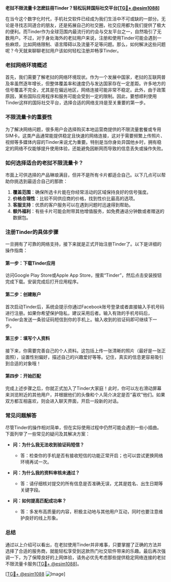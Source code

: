 **老挝不限流量卡怎麽註冊Tinder？轻松玩转国际社交平台[[TG💪+ @esim1088](https://t.me/s/esim1088)]**

在当今这个数字化时代，手机社交软件已经成为我们生活中不可或缺的一部分。无论是寻找志同道合的朋友，还是拓展自己的社交圈，社交应用都为我们提供了极大的便利。而Tinder作为全球范围内最流行的约会与交友平台之一，自然吸引了无数用户。不过，对于身处海外的老挝用户来说，注册和使用Tinder可能会遇到一些麻烦，比如网络限制、语言障碍以及流量不足等问题。那么，如何解决这些问题呢？今天就来聊聊老挝用户该如何轻松注册并畅享Tinder。

### 老挝网络环境概述

首先，我们需要了解老挝的网络环境现状。作为一个发展中国家，老挝的互联网普及率虽然逐年增长，但整体覆盖率和速度仍与发达国家存在一定差距。许多地方的信号覆盖不完全，尤其是在偏远地区，网络连接可能非常不稳定。此外，由于政策原因，某些国际应用程序和服务可能会受到一定的限制。因此，要想顺利使用Tinder这样的国际社交平台，选择合适的网络支持是至关重要的第一步。

### 不限流量卡的重要性

为了解决网络问题，很多用户会选择购买本地运营商提供的不限流量套餐或专用SIM卡。这类产品通常能提供稳定且快速的网络连接，这对于需要频繁上传照片、视频等多媒体内容的Tinder来说尤为重要。特别是当你身处异国他乡时，拥有稳定的网络不仅能够提升使用体验，还能避免因断网而导致的信息丢失或操作失败。

### 如何选择适合的老挝不限流量卡？

市面上可供选择的产品琳琅满目，但并不是所有卡片都适合自己。以下几点可以帮助你挑选到最适合自己的那款：

1. **覆盖范围**：确保所选卡片能在你经常活动的区域保持良好的信号强度。
2. **价格合理性**：比较不同供应商的价格，找到性价比最高的选项。
3. **客服支持**：优质的客户服务可以在遇到问题时迅速得到帮助。
4. **额外福利**：有些卡片可能会附带其他增值服务，如免费通话分钟数或者赠送的数据包。

### 注册Tinder的具体步骤

一旦拥有了可靠的网络支持，接下来就是正式开始注册Tinder了。以下是详细的操作指南：

#### 第一步：下载Tinder应用
访问Google Play Store或Apple App Store，搜索“Tinder”，然后点击安装按钮完成下载。安装完成后打开应用程序。

#### 第二步：创建账户
首次启动Tinder后，系统会提示你通过Facebook账号登录或者直接输入手机号码进行注册。如果你希望保护隐私，建议采用后者。输入有效的手机号码后，Tinder会发送一条验证码短信到你的手机上。输入收到的验证码即可继续下一步。

#### 第三步：填写个人资料
接下来，你需要完善自己的个人资料。这包括上传一张清晰的照片（最好是一张正面照），设置性别偏好，描述自己的兴趣爱好等等。记住，真实的信息更容易吸引到合适的对象哦！

#### 第四步：开始匹配
完成上述步骤之后，你就正式加入了Tinder大家庭！此时，你可以左右滑动屏幕来浏览附近的其他用户，并根据他们的头像和个人简介决定是否“喜欢”他们。如果双方都互相喜欢，则会进入聊天界面，开启一段新的对话。

### 常见问题解答

尽管Tinder的操作相对简单，但在实际使用过程中仍然可能会遇到一些小插曲。下面列举了一些常见的疑问及其解决方案：

- **问：为什么我无法收到验证码短信？**
  - 答：检查你的手机是否有接收短信的功能正常开启；也可以尝试更换网络环境再试一次。
  
- **问：为什么我的资料审核未通过？**
  - 答：请仔细核对提交的所有信息是否准确无误，尤其是姓名、出生日期等关键字段。

- **问：如何提高匹配成功率？**
  - 答：多发布高质量的内容，积极主动地与其他用户互动，同时也要注意维护良好的线上形象。

### 总结

通过以上介绍可以看出，在老挝使用Tinder并非难事，只要掌握了正确的方法并选择了合适的服务商，就能轻松享受到这款热门社交软件带来的乐趣。最后再次强调一下，为了保障良好的上网体验，请务必优先考虑那些提供稳定网络连接的老挝不限流量卡服务[[TG💪+ @esim1088](https://t.me/s/esim1088)]。

[[TG💪+ @esim1088](https://t.me/s/esim1088) ![Image](https://i.postimg.cc/4NQfJmqS/Snipaste-2025-05-13-00-14-12.png)]